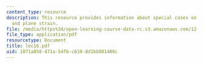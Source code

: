 ```yaml
---
content_type: resource
description: This resource provides information about special cases on plane stress
  and plane strain.
file: /media/https%3A/open-learning-course-data-rc.s3.amazonaws.com/12-005-applications-of-continuum-mechanics-to-earth-atmospheric-and-planetary-sciences-spring-2006/1071a858471a54fbc6108d1bb801486c_lec16.pdf
file_type: application/pdf
resourcetype: Document
title: lec16.pdf
uid: 1071a858-471a-54fb-c610-8d1bb801486c
---
```

